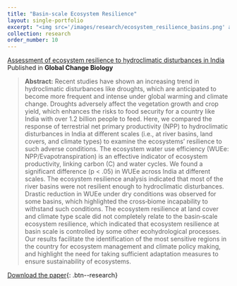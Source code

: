 ```yaml
---
title: "Basin-scale Ecosystem Resilience"
layout: single-portfolio
excerpt: "<img src='/images/research/ecosystem_resilience_basins.png' alt=''>"
collection: research
order_number: 10
---
```


[Assessment of ecosystem resilience to hydroclimatic disturbances in India](https://onlinelibrary.wiley.com/doi/full/10.1111/gcb.13874) <br/>
Published in **Global Change Biology** <br/>
 
> **Abstract:** Recent studies have shown an increasing trend in hydroclimatic disturbances like droughts, which are anticipated to become more frequent and intense under global warming and climate change. Droughts adversely affect the vegetation growth and crop yield, which enhances the risks to food security for a country like India with over 1.2 billion people to feed. Here, we compared the response of terrestrial net primary productivity (NPP) to hydroclimatic disturbances in India at different scales (i.e., at river basins, land covers, and climate types) to examine the ecosystems’ resilience to such adverse conditions. The ecosystem water use efficiency (WUEe: NPP/Evapotranspiration) is an effective indicator of ecosystem productivity, linking carbon (C) and water cycles. We found a significant difference (p < .05) in WUEe across India at different scales. The ecosystem resilience analysis indicated that most of the river basins were not resilient enough to hydroclimatic disturbances. Drastic reduction in WUEe under dry conditions was observed for some basins, which highlighted the cross‐biome incapability to withstand such conditions. The ecosystem resilience at land cover and climate type scale did not completely relate to the basin‐scale ecosystem resilience, which indicated that ecosystem resilience at basin scale is controlled by some other ecohydrological processes. Our results facilitate the identification of the most sensitive regions in the country for ecosystem management and climate policy making, and highlight the need for taking sufficient adaptation measures to ensure sustainability of ecosystems.

[Download the paper](/files/paper_gcb.pdf){: .btn--research}

